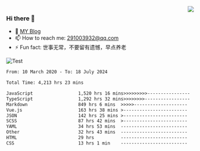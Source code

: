 <img align='right' src='https://github-readme-stats.vercel.app/api?username=niaogege&show_icons=true&theme=radical'/>

### Hi there 👋

- 🌱 [MY Blog](https://bythewayer.com/)
- 📫 How to reach me: 291003932@qq.com
- ⚡ Fun fact:  世事无常，不要留有遗憾，早点养老

![Test](https://github-readme-stats.vercel.app/api/top-langs/?username=niaogege&layout=compact)

<!--START_SECTION:waka-->

```txt
From: 10 March 2020 - To: 18 July 2024

Total Time: 4,213 hrs 23 mins

JavaScript                 1,520 hrs 16 mins>>>>>>>>>----------------   36.08 %
TypeScript                 1,292 hrs 32 mins>>>>>>>>-----------------   30.68 %
Markdown                   849 hrs 6 mins  >>>>>--------------------   20.15 %
Vue.js                     163 hrs 38 mins >------------------------   03.88 %
JSON                       142 hrs 25 mins >------------------------   03.38 %
SCSS                       87 hrs 42 mins  >------------------------   02.08 %
YAML                       34 hrs 53 mins  -------------------------   00.83 %
Other                      32 hrs 43 mins  -------------------------   00.78 %
HTML                       29 hrs          -------------------------   00.69 %
CSS                        13 hrs 1 min    -------------------------   00.31 %
```

<!--END_SECTION:waka-->
